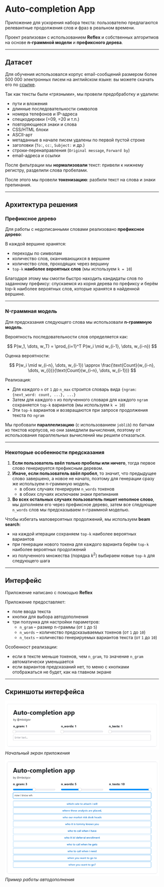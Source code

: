 # Auto-completion App

Приложение для ускорения набора текста: пользователю предлагаются релевантные продолжения слов и фраз в реальном времени.

Проект реализован с использованием **Reflex** и собственных алгоритмов на основе **n-граммной модели** и **префиксного дерева**.

---

## Датасет

Для обучения использовался корпус email-сообщений размером более 500 000 электронных писем на английском языке:
вы можете скачать его по [ссылке](https://disk.yandex.ru/d/ikyUhWPlvfXxCg).

Так как тексты были «грязными», мы провели предобработку и удалили:
- пути и вложения
- длинные последовательности символов
- номера телефонов и IP-адреса
- спецкодировки (=09, =20 и т.п.)
- повторяющиеся знаки и слова
- CSS/HTML блоки
- ASCII-арт
- метаданные в начале писем удалены по первой пустой строке
- заголовки (`To:`, `cc:`, `Subject:` и др.)
- строки-перенаправления (`Original message`, `Forward by`)
- email-адреса и ссылки

После фильтрации мы **нормализовали** текст: привели к нижнему регистру, разделили слова пробелами. 

После этого мы провели **токенизацию**: разбили текст на слова и знаки препинания.

---

## Архитектура решения

### Префиксное дерево

Для работы с недописанными словами реализовано **префиксное дерево**:

В каждой вершине хранятся:
  - переходы по символам
  - количество слов, оканчивающихся в вершине
  - количество слов, проходящих через вершину
  - `top-k` **наиболее вероятных слов** (мы используем `k = 10`)

Благодаря этому мы смогли быстро находить кандидаты слов по заданному префиксу: спускаемся из корня дерева по префиксу и берём top-k наиболее вероятных слов, которые хранятся в найденной вершине.


---

### N-граммная модель

Для предсказания следующего слова мы использовали **n-граммную модель**.

Вероятность последовательности слов определяется как:

$$
P(w_1, \dots, w_T) = \prod_{i=1}^T P(w_i \mid w_{i-1}, \dots, w_{i-n})
$$

Оценка вероятности:

$$
P(w_i \mid w_{i-n}, \dots, w_{i-1}) \approx \frac{\text{Count}(w_{i-n}, \dots, w_{i})}{\text{Count}(w_{i-n}, \dots, w_{i-1})}
$$

Реализация:
- Для каждого `n` от `1` до `n_max` строится словарь вида `{ngram: {next_word: count, ...}, ...}`
- Затем для каждого `n` из полученного словаря для каждого `ngram` сохраняется `top-k` вариантов (мы используем `k = 10`)
- Эти `top-k` вариантов и возвращаются при запросе продолжения текста по `ngram`

Мы пробовали **параллелизацию** (с использованием `joblib`) по батчам из текстов корпусов, но они замедлили вычисления, поэтому от использования параллельных вычислений мы решили отказаться.

---

### Некоторые особенности предсказания

1. **Если пользователь ввёл только пробелы или ничего**, тогда первое слово генерируется префиксным деревом.  
2. **Иначе, если пользователь ввёл пробел**, то значит, что предыдущее слово завершено, а новое не начато, поэтому для генерации сразу же используем n-граммную модель.
   - в обоих случаях генерируем `n_words` токенов  
   - в обоих случаях исключаем знаки препинания
3. **Во всех остальных случаях пользователь пишет неполное слово**, мы дополняем его через префиксное дерево, затем все следующие `n_words` слов мы предсказываем n-граммной моделью.  

Чтобы избегать маловероятных продолжений, мы используем **beam search**:
- на каждой итерации сохраняем `top-k` наиболее вероятных вариантов
- при генерации нового токена для каждого варианта берём `top-k` наиболее вероятных продолжений
- из полученного множества (порядка $k^2$) выбираем новые `top-k` для следующего шага

---

## Интерфейс

Приложение написано с помощью **Reflex**

Приложение предоставляет:
- поле ввода текста
- кнопки для выбора автодополнения
- три ползунка для настройки параметров:
  - `n_gram` – размер n-граммы (от `1` до `5`)  
  - `n_words` – количество предсказываемых токенов (от `1` до `10`)  
  - `n_texts` – количество генерируемых вариантов текста (от `1` до `10`)  

Особенност реализации: 
- если в тексте меньше токенов, чем `n_gram`, то значение `n_gram` автоматически уменьшается
- если вариантов предсказаний нет, то меню с кнопками отображаться не будет, как на главном экране

---

## Скриншоты интерфейса

![Начальный экран экран](pic/interface1.png)  
*Начальный экран приложения*

![Пример работы автодополнения](pic/interface2.png)  
*Пример работы автодополнения*

